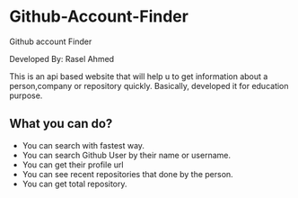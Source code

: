 # Github-Account-Finder
Github account Finder


Developed By: Rasel Ahmed

This is an api based website that will help u to get information about a person,company or repository quickly. 
Basically, developed it for education purpose. 

## What you can do? 
- You can search with fastest way.
- You can search Github User by their name or username.
- You can get their profile url
- You can see recent repositories that done by the person.
- You can get total repository. 
